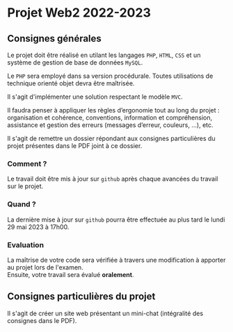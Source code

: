 # Projet Web2 2022-2023

## Consignes générales 

Le projet doit être réalisé en utilant les langages `PHP`, `HTML`, `CSS` et un système de gestion de base de données `MySQL`. 

Le `PHP` sera employé dans sa version procédurale. Toutes utilisations de technique orienté objet devra être maîtrisée.

Il s'agit d'implémenter une solution respectant le modèle `MVC`.

Il faudra penser à appliquer les règles d’ergonomie tout au long du projet : organisation et cohérence, conventions, information et compréhension, assistance et gestion des erreurs (messages d’erreur, couleurs, …), etc.

Il s'agit de remettre un dossier répondant aux consignes particulières du projet présentes dans le PDF joint à ce dossier. 

### Comment ?
Le travail doit être mis à jour sur `github` après chaque avancées du travail sur le projet.

### Quand ?
La dernière mise à jour sur `github` pourra être effectuée au plus tard le lundi 29 mai 2023 à 17h00.

### Evaluation
La maîtrise de votre code sera vérifiée à travers une modification à apporter au projet lors de l'examen.  
Ensuite, votre travail sera évalué **oralement**. 

## Consignes particulières du projet
Il s'agit de créer un site web présentant un mini-chat (intégralité des consignes dans le PDF).
